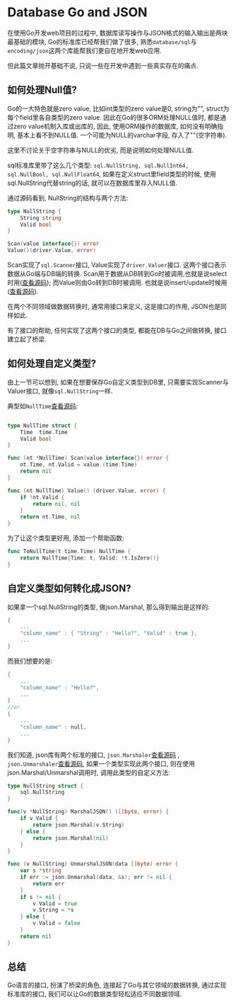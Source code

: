 Database Go and JSON
====

在使用Go开发web项目的过程中, 数据库读写操作与JSON格式的输入输出是两块最基础的模块, Go的标准库已经帮我们做了很多, 熟悉```database/sql```与```encoding/json```这两个库能帮我们更自在地开发web应用.

但此篇文章抛开基础不说, 只说一些在开发中遇到一些真实存在的痛点.

如何处理Null值?
----
Go的一大特色就是zero value, 比如int类型的zero value是0, string为"", struct为每个field里各自类型的zero value. 因此在Go的很多ORM处理NULL值时, 都是通过zero value机制入库或出库的, 因此, 使用ORM操作的数据库, 如何没有明确指明, 基本上看不到NULL值. 一个可能为NULL的varchar字段, 存入了""(空字符串).

这里不讨论关于空字符串与NULL的优劣, 而是说明如何处理NULL值.

sql标准库里带了这么几个类型: ```sql.NullString, sql.NullInt64, sql.NullBool, sql.NullFloat64```, 如果在定义struct里field类型的时候, 使用sql.NullString代替string的话, 就可以在数据库里存入NULL值.

通过源码看到, NullString的结构与两个方法:

```go
type NullString {
    String string
    Valid bool
}

Scan(value interface{}) error
Value()(driver.Value, error)
```
Scan实现了```sql.Scanner```接口, Value实现了```driver.Valuer```接口. 这两个接口表示数据从Go端与DB端的转换. Scan用于数据从DB转到Go时被调用,也就是说select时用([查看源码](https://github.com/golang/go/blob/master/src/database/sql/convert.go#L202)); 而Value则由Go转到DB时被调用. 也就是说insert/update时候用([查看源码](https://github.com/golang/go/blob/master/src/database/sql/driver/types.go#L216)).

在两个不同领域做数据转换时, 通常用接口来定义, 这是接口的作用, JSON也是同样如此.

有了接口的帮助, 任何实现了这两个接口的类型, 都能在DB与Go之间做转换, 接口建立起了桥梁.

如何处理自定义类型?
----

由上一节可以想到, 如果在想要保存Go自定义类型到DB里, 只需要实现Scanner与Valuer接口, 就像```sql.NullString```一样.

典型如```NullTime```[查看源码](https://github.com/lib/pq/blob/master/encode.go#L572):
```go

type NullTime struct {
    Time  time.Time
    Valid bool 
}

func (nt *NullTime) Scan(value interface{}) error {
    nt.Time, nt.Valid = value.(time.Time)
    return nil
}

func (nt NullTime) Value() (driver.Value, error) {
    if !nt.Valid {
        return nil, nil
    }
    return nt.Time, nil
}
```

为了让这个类型更好用, 添加一个帮助函数:
```go
func ToNullTime(t time.Time) NullTime {
    return NullTime{Time: t, Valid: !t.IsZero()}
}
```

自定义类型如何转化成JSON?
----

如果拿一个sql.NullString的类型, 做json.Marshal, 那么得到输出是这样的:
```go
{
    ...
    "column_name" : { "String" : "Hello?", "Valid" : true },
    ...
}
```
而我们想要的是:
```go
{
    ...
    "column_name" : "Hello?", 
    ...
}
//or
{
    ...
    "column_name" : null,
    ...
}
```
我们知道, json库有两个标准的接口, ```json.Marshaler```[查看源码](https://github.com/golang/go/blob/master/src/encoding/json/encode.go#L203) , ``` json.Unmarshaler```[查看源码](https://github.com/golang/go/blob/master/src/encoding/json/decode.go#L105), 如果一个类型实现此两个接口, 则在使用json.Marshal/Unmarshal调用时, 调用此类型的自定义方法:

```go
type NullString struct {
    sql.NullString
}

func(v *NullString) MarshalJSON() ([]byte, error) {
    if v.Valid {
        return json.Marshal(v.String)
    } else {
        return json.Marshal(nil)
    }
}

func (v NullString) UnmarshalJSON(data []byte) error {
    var s *string
    if err := json.Unmarshal(data, &s); err != nil {
        return err
    }
    if s != nil {
        v.Valid = true
        v.String = *s
    } else {
        v.Valid = false
    }
    return nil
}

```

总结
----
Go语言的接口, 扮演了桥梁的角色, 连接起了Go与其它领域的数据转换, 通过实现标准库的接口, 我们可以让Go的数据类型轻松适应不同数据领域.
